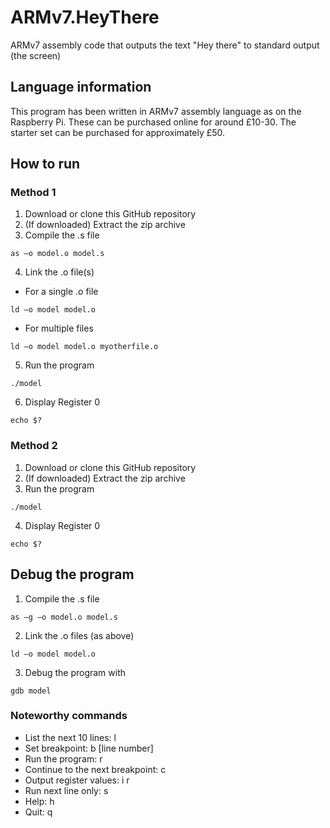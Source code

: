 # ARMv7.HeyThere
ARMv7 assembly code that outputs the text "Hey there" to standard output (the screen)
## Language information 
This program has been written in ARMv7 assembly language as on the Raspberry Pi. These can be purchased online for around £10-30. The starter set can be purchased for approximately £50.
## How to run
### Method 1 
1. Download or clone this GitHub repository 
2. (If downloaded) Extract the zip archive
3. Compile the .s file
```
as –o model.o model.s
```
4. Link the .o file(s)
- For a single .o file
```
ld –o model model.o
```
- For multiple files
```
ld –o model model.o myotherfile.o
```
5. Run the program 
```
./model
```
6. Display Register 0
```
echo $?
```
### Method 2
1. Download or clone this GitHub repository 
2. (If downloaded) Extract the zip archive
3. Run the program 
```
./model
```
4. Display Register 0
```
echo $?
```
## Debug the program 
1. Compile the .s file 
```
as –g –o model.o model.s
```
2. Link the .o files (as above) 
```
ld –o model model.o
```
3. Debug the program with 
```
gdb model
```
### Noteworthy commands
- List the next 10 lines: l
- Set breakpoint: b \[line number\]
- Run the program: r
- Continue to the next breakpoint: c
- Output register values: i r
- Run next line only: s
- Help: h
- Quit: q
